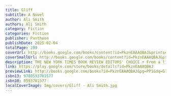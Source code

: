 ```yaml
---
title: Gliff
subtitle: A Novel
author: Ali Smith
authors: Ali Smith
category: Fiction
categories: Fiction
publisher: Pantheon
publishDate: 2025-02-04
totalPage: 289
coverUrl: http://books.google.com/books/content?id=PkznEAAAQBAJ&printsec=frontcover&img=1&zoom=1&edge=curl&source=gbs_api
coverSmallUrl: http://books.google.com/books/content?id=PkznEAAAQBAJ&printsec=frontcover&img=1&zoom=5&edge=curl&source=gbs_api
description: THE NEW YORK TIMES BOOK REVIEW EDITORS' CHOICE • From a literary master, a moving and genre-bending story about our era-spanning search for meaning and knowing An uncertain near-future. A story of new boundaries drawn between people daily. A not-very brave new world. Add two children. And a horse. From a Scottish word meaning a transient moment, a shock, a faint glimpse, Gliff explores how and why we endeavour to make a mark on the world. In a time when western industry wants to reduce us to algorithms and data—something easily categorizable and predictable—Smith shows us why our humanity, our individual complexities, matter more than ever.
link: https://play.google.com/store/books/details?id=PkznEAAAQBAJ
previewLink: http://books.google.com/books?id=PkznEAAAQBAJ&pg=PP1&dq=Gliff&hl=&as_pt=BOOKS&cd=1&source=gbs_api
isbn13: 9780593701577
isbn10: 0593701577
localCoverImage: Img/covers/Gliff - Ali Smith.jpg
---
```

